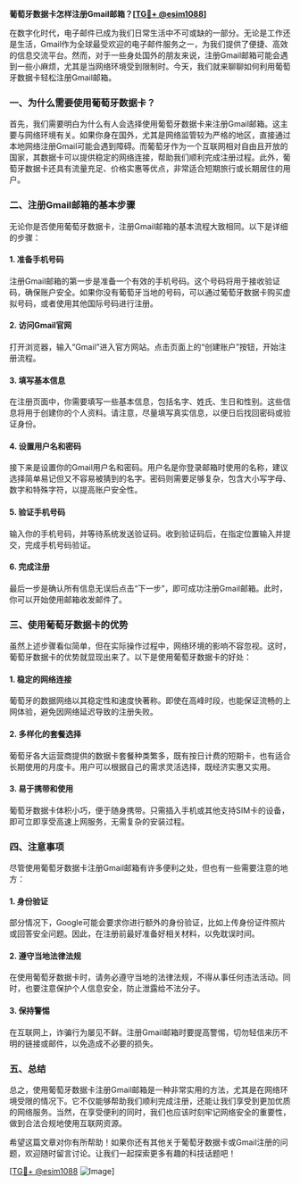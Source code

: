 **葡萄牙数据卡怎样注册Gmail邮箱？[[TG💪+ @esim1088](https://t.me/s/esim1088)]**

在数字化时代，电子邮件已成为我们日常生活中不可或缺的一部分。无论是工作还是生活，Gmail作为全球最受欢迎的电子邮件服务之一，为我们提供了便捷、高效的信息交流平台。然而，对于一些身处国外的朋友来说，注册Gmail邮箱可能会遇到一些小麻烦，尤其是当网络环境受到限制时。今天，我们就来聊聊如何利用葡萄牙数据卡轻松注册Gmail邮箱。

### 一、为什么需要使用葡萄牙数据卡？

首先，我们需要明白为什么有人会选择使用葡萄牙数据卡来注册Gmail邮箱。这主要与网络环境有关。如果你身在国外，尤其是网络监管较为严格的地区，直接通过本地网络注册Gmail可能会遇到障碍。而葡萄牙作为一个互联网相对自由且开放的国家，其数据卡可以提供稳定的网络连接，帮助我们顺利完成注册过程。此外，葡萄牙数据卡还具有流量充足、价格实惠等优点，非常适合短期旅行或长期居住的用户。

### 二、注册Gmail邮箱的基本步骤

无论你是否使用葡萄牙数据卡，注册Gmail邮箱的基本流程大致相同。以下是详细的步骤：

#### 1. 准备手机号码
注册Gmail邮箱的第一步是准备一个有效的手机号码。这个号码将用于接收验证码，确保账户安全。如果你没有葡萄牙当地的号码，可以通过葡萄牙数据卡购买虚拟号码，或者使用其他国际号码进行注册。

#### 2. 访问Gmail官网
打开浏览器，输入“Gmail”进入官方网站。点击页面上的“创建账户”按钮，开始注册流程。

#### 3. 填写基本信息
在注册页面中，你需要填写一些基本信息，包括名字、姓氏、生日和性别。这些信息将用于创建你的个人资料。请注意，尽量填写真实信息，以便日后找回密码或验证身份。

#### 4. 设置用户名和密码
接下来是设置你的Gmail用户名和密码。用户名是你登录邮箱时使用的名称，建议选择简单易记但又不容易被猜到的名字。密码则需要足够复杂，包含大小写字母、数字和特殊字符，以提高账户安全性。

#### 5. 验证手机号码
输入你的手机号码，并等待系统发送验证码。收到验证码后，在指定位置输入并提交，完成手机号码验证。

#### 6. 完成注册
最后一步是确认所有信息无误后点击“下一步”，即可成功注册Gmail邮箱。此时，你可以开始使用邮箱收发邮件了。

### 三、使用葡萄牙数据卡的优势

虽然上述步骤看似简单，但在实际操作过程中，网络环境的影响不容忽视。这时，葡萄牙数据卡的优势就显现出来了。以下是使用葡萄牙数据卡的好处：

#### 1. 稳定的网络连接
葡萄牙的数据网络以其稳定性和速度快著称。即使在高峰时段，也能保证流畅的上网体验，避免因网络延迟导致的注册失败。

#### 2. 多样化的套餐选择
葡萄牙各大运营商提供的数据卡套餐种类繁多，既有按日计费的短期卡，也有适合长期使用的月度卡。用户可以根据自己的需求灵活选择，既经济实惠又实用。

#### 3. 易于携带和使用
葡萄牙数据卡体积小巧，便于随身携带。只需插入手机或其他支持SIM卡的设备，即可立即享受高速上网服务，无需复杂的安装过程。

### 四、注意事项

尽管使用葡萄牙数据卡注册Gmail邮箱有许多便利之处，但也有一些需要注意的地方：

#### 1. 身份验证
部分情况下，Google可能会要求你进行额外的身份验证，比如上传身份证件照片或回答安全问题。因此，在注册前最好准备好相关材料，以免耽误时间。

#### 2. 遵守当地法律法规
在使用葡萄牙数据卡时，请务必遵守当地的法律法规，不得从事任何违法活动。同时，也要注意保护个人信息安全，防止泄露给不法分子。

#### 3. 保持警惕
在互联网上，诈骗行为屡见不鲜。注册Gmail邮箱时要提高警惕，切勿轻信来历不明的链接或邮件，以免造成不必要的损失。

### 五、总结

总之，使用葡萄牙数据卡注册Gmail邮箱是一种非常实用的方法，尤其是在网络环境受限的情况下。它不仅能够帮助我们顺利完成注册，还能让我们享受到更加优质的网络服务。当然，在享受便利的同时，我们也应该时刻牢记网络安全的重要性，做到合法合规地使用互联网资源。

希望这篇文章对你有所帮助！如果你还有其他关于葡萄牙数据卡或Gmail注册的问题，欢迎随时留言讨论。让我们一起探索更多有趣的科技话题吧！

[[TG💪+ @esim1088](https://t.me/s/esim1088) ![Image](https://i.postimg.cc/4NQfJmqS/Snipaste-2025-05-13-00-14-12.png)]